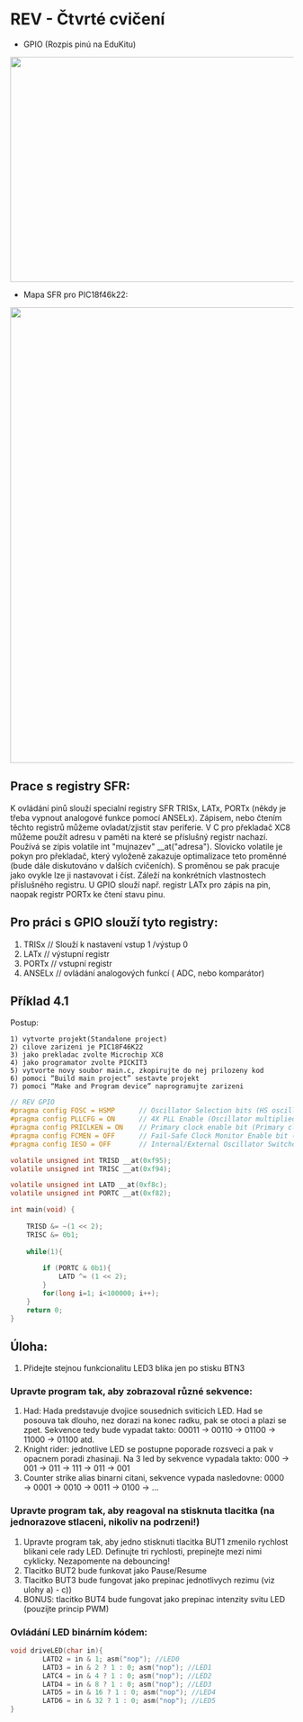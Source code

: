 # REV - Čtvrté cvičení
- GPIO (Rozpis pinú na EduKitu)

<p align="center">
  <img width="600" height="400" src="https://github.com/MBrablc/BUT-FME-REV/blob/master/02_cv_zadani/04_CV/IOEduKit.png">
</p>

- Mapa SFR pro PIC18f46k22:

<p align="center">
  <img width="700" height="810" src="https://github.com/MBrablc/BUT-FME-REV/blob/master/02_cv_zadani/04_CV/SFRegisters.png">
</p>

## Prace s registry SFR:
K ovládání pinů slouží specialní registry SFR TRISx, LATx, PORTx (někdy je třeba vypnout analogové funkce pomocí ANSELx). Zápisem, nebo čtením těchto registrů můžeme ovladat/zjistit stav periferie. V C pro překladač XC8 můžeme použít adresu v paměti na které se příslušný registr nachazí. Používá se zípis volatile int "mujnazev" __at("adresa"). Slovicko volatile je pokyn pro překladač, který vyloženě zakazuje optimalizace teto proměnné (bude dále diskutováno v dalších cvičeních). S proměnou se pak pracuje jako ovykle lze ji nastavovat i číst. Záleží na konkrétních vlastnostech příslušného registru. U GPIO slouží např. registr LATx pro zápis na pin, naopak registr PORTx ke čtení stavu pinu.  


## Pro práci s GPIO slouží tyto registry:

1) TRISx  // Slouží k nastavení vstup 1 /výstup 0
2) LATx   // výstupní registr
3) PORTx  // vstupní registr
4) ANSELx // ovládání analogových funkcí ( ADC, nebo komparátor)

## Příklad 4.1

Postup:

    1) vytvorte projekt(Standalone project)
    2) cilove zarizeni je PIC18F46K22
    3) jako prekladac zvolte Microchip XC8
    4) jako programator zvolte PICKIT3
    5) vytvorte novy soubor main.c, zkopirujte do nej prilozeny kod
    6) pomoci “Build main project” sestavte projekt
    7) pomoci “Make and Program device” naprogramujte zarizeni
    
```c
// REV GPIO
#pragma config FOSC = HSMP      // Oscillator Selection bits (HS oscillator (medium power 4-16 MHz))
#pragma config PLLCFG = ON      // 4X PLL Enable (Oscillator multiplied by 4)
#pragma config PRICLKEN = ON    // Primary clock enable bit (Primary clock is always enabled)
#pragma config FCMEN = OFF      // Fail-Safe Clock Monitor Enable bit (Fail-Safe Clock Monitor disabled)
#pragma config IESO = OFF       // Internal/External Oscillator Switchover bit (Oscillator Switchover mode disabled)

volatile unsigned int TRISD __at(0xf95);
volatile unsigned int TRISC __at(0xf94);

volatile unsigned int LATD __at(0xf8c);
volatile unsigned int PORTC __at(0xf82);

int main(void) {
    
    TRISD &= ~(1 << 2);
    TRISC &= 0b1;
    
    while(1){
        
        if (PORTC & 0b1){
            LATD ^= (1 << 2);
        }
        for(long i=1; i<100000; i++);
    }
    return 0;
}
```
## Úloha:
   1) Přidejte stejnou funkcionalitu LED3 blika jen po stisku BTN3
   
   
### Upravte program tak, aby zobrazoval různé sekvence:

   1) Had: Hada predstavuje dvojice sousednich sviticich LED. Had se posouva tak dlouho, nez dorazi na konec radku, pak se otoci a plazi se zpet. Sekvence tedy bude vypadat takto: 00011 → 00110 → 01100 → 11000 → 01100 atd.
   2) Knight rider: jednotlive LED se postupne poporade rozsveci a pak v opacnem poradi zhasinaji. Na 3 led by sekvence vypadala takto: 000 → 001 → 011 → 111 → 011 → 001
   3) Counter strike alias binarni citani, sekvence vypada nasledovne: 0000 → 0001 → 0010 → 0011 → 0100 → …

### Upravte program tak, aby reagoval na stisknuta tlacitka (na jednorazove stlaceni, nikoliv na podrzeni!)

   1) Upravte program tak, aby jedno stisknuti tlacitka BUT1 zmenilo rychlost blikani cele rady LED. Definujte tri rychlosti, prepinejte mezi nimi cyklicky. Nezapomente na debouncing!
   2) Tlacitko BUT2 bude funkovat jako Pause/Resume
   3) Tlacitko BUT3 bude fungovat jako prepinac jednotlivych rezimu (viz ulohy a) - c))
   4) BONUS: tlacitko BUT4 bude fungovat jako prepinac intenzity svitu LED (pouzijte princip PWM)

### Ovládání LED binárním kódem:

```c
void driveLED(char in){
        LATD2 = in & 1; asm("nop"); //LED0
        LATD3 = in & 2 ? 1 : 0; asm("nop"); //LED1
        LATC4 = in & 4 ? 1 : 0; asm("nop"); //LED2
        LATD4 = in & 8 ? 1 : 0; asm("nop"); //LED3
        LATD5 = in & 16 ? 1 : 0; asm("nop"); //LED4
        LATD6 = in & 32 ? 1 : 0; asm("nop"); //LED5
}
```
